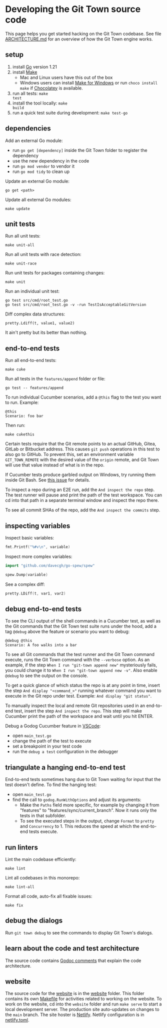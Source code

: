 # Developing the Git Town source code

This page helps you get started hacking on the Git Town codebase. See file
[ARCHITECTURE.md](ARCHITECTURE.md) for an overview of how the Git Town engine
works.

## setup

1. install [Go](https://golang.org) version 1.21
2. install [Make](https://www.gnu.org/software/make)
   - Mac and Linux users have this out of the box
   - Windows users can install
     [Make for Windows](https://gnuwin32.sourceforge.net/packages/make.htm) or
     run `choco install make` if [Chocolatey](https://chocolatey.org) is
     available.
3. run all tests: <code type="make/command" dir="..">make test</code>
4. install the tool locally: <code type="make/command" dir="..">make
   build</code>
5. run a quick test suite during development: `make test-go`

## dependencies

Add an external Go module:

- run `go get [dependency]` inside the Git Town folder to register the
  dependency
- use the new dependency in the code
- run `go mod vendor` to vendor it
- run `go mod tidy` to clean up

Update an external Go module:

```
go get <path>
```

Update all external Go modules:

<a type="make/command" dir="..">

```
make update
```

</a>

## unit tests

Run all unit tests:

<a type="make/command" dir="..">

```
make unit-all
```

</a>

Run all unit tests with race detection:

<a type="make/command" dir="..">

```
make unit-race
```

</a>

Run unit tests for packages containing changes:

<a type="make/command" dir="..">

```
make unit
```

</a>

Run an individual unit test:

```
go test src/cmd/root_test.go
go test src/cmd/root_test.go -v -run TestIsAcceptableGitVersion
```

Diff complex data structures:

```
pretty.Ldiff(t, value1, value2)
```

It ain't pretty but its better than nothing.

## end-to-end tests

Run all end-to-end tests:

<a type="make/command" dir="..">

```
make cuke
```

</a>

Run all tests in the `features/append` folder or file:

```
go test -- features/append
```

To run individual Cucumber scenarios, add a `@this` flag to the test you want to
run. Example:

```cucumber
@this
Scenario: foo bar
```

Then run:

```
make cukethis
```

Certain tests require that the Git remote points to an actual GitHub, Gitea,
GitLab or Bitbucket address. This causes `git push` operations in this test to
also go to GitHub. To prevent this, set an environment variable
`GIT_TOWN_REMOTE` with the desired value of the `origin` remote, and Git Town
will use that value instead of what is in the repo.

If Cucumber tests produce garbled output on Windows, try running them inside Git
Bash. See [this issue](https://github.com/cucumber/godog/issues/129) for
details.

To inspect a repo during an E2E run, add the `And inspect the repo` step. The
test runner will pause and print the path of the test workspace. You can cd into
that path in a separate terminal window and inspect the repo there.

To see all commit SHAs of the repo, add the `And inspect the commits` step.

## inspecting variables

Inspect basic variables:

```go
fmt.Printf("%#v\n", variable)
```

Inspect more complex variables:

```go
import "github.com/davecgh/go-spew/spew"

spew.Dump(variable)
```

See a complex diff:

```go
pretty.LDiff(t, var1, var2)
```

## debug end-to-end tests

To see the CLI output of the shell commands in a Cucumber test, as well as the
Git commands that the Git Town test suite runs under the hood, add a tag
`@debug` above the feature or scenario you want to debug:

```cucumber
@debug @this
Scenario: A foo walks into a bar
```

To see all Git commands that the test runner and the Git Town command execute,
runs the Git Town command with the `--verbose` option. As an example, if the
step `When I run "git-town append new"` mysteriously fails, you could change it
to `When I run "git-town append new -v"`. Also enable `@debug` to see the output
on the console.

To get a quick glance of which status the repo is at any point in time, insert
the step `And display "<command_>"` running whatever command you want to execute
in the Git repo under test. Example: `And display "git status"`.

To manually inspect the local and remote Git repositories used in an end-to-end
test, insert the step `And inspect the repo`. This step will make Cucumber print
the path of the workspace and wait until you hit ENTER.

Debug a Godog Cucumber feature in [VSCode](https://code.visualstudio.com):

- open `main_test.go`
- change the path of the test to execute
- set a breakpoint in your test code
- run the `debug a test` configuration in the debugger

## triangulate a hanging end-to-end test

End-to-end tests sometimes hang due to Git Town waiting for input that the test
doesn't define. To find the hanging test:

- open `main_test.go`
- find the call to `godog.RunWithOptions` and adjust its arguments:
  - Make the `Paths` field more specific, for example by changing it from
    "features" to "features/sync/current_branch". Now it runs only the tests in
    that subfolder.
  - To see the executed steps in the output, change `Format` to `pretty` and
    `Concurrency` to 1. This reduces the speed at which the end-to-end tests
    execute.

## run linters

Lint the main codebase efficiently:

```
make lint
```

Lint all codebases in this monorepo:

```
make lint-all
```

Format all code, auto-fix all fixable issues:

<a type="make/command" dir="..">

```
make fix
```

</a>

## debug the dialogs

Run `git town debug` to see the commands to display Git Town's dialogs.

## learn about the code and test architecture

The source code contains
[Godoc comments](https://pkg.go.dev/github.com/git-town/git-town) that explain
the code architecture.

## website

The source code for the [website](https://www.git-town.com) is in the
[website](../website) folder. This folder contains its own
[Makefile](../website/Makefile) for activities related to working on the
website. To work on the website, cd into the `website` folder and run
<code type="make/command" dir="../website">make serve</code> to start a local
development server. The production site auto-updates on changes to the `main`
branch. The site hoster is [Netlify](https://www.netlify.com). Netlify
configuration is in [netlify.toml](../netlify.toml).

